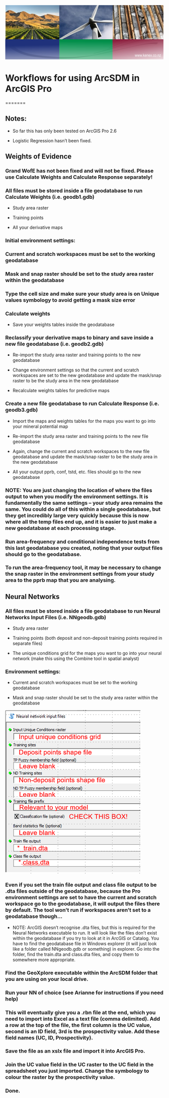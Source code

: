 <img src="https://github.com/KenexDev/ArcSDM_Pro/blob/master/CDPhoto.jpg">

# Workflows for using ArcSDM in ArcGIS Pro
=======

## Notes:

- So far this has only been tested on ArcGIS Pro 2.6

- Logistic Regression hasn’t been fixed.

## Weights of Evidence

### Grand WofE has not been fixed and will not be fixed. Please use Calculate Weights and Calculate Response separately!

### All files must be stored inside a file geodatabase to run Calculate Weights (i.e. geodb1.gdb)

- Study area raster

- Training points

- All your derivative maps

### Initial environment settings:

### Current and scratch workspaces must be set to the working geodatabase

### Mask and snap raster should be set to the study area raster within the geodatabase

### Type the cell size and make sure your study area is on Unique values symbology to avoid getting a mask size error

### Calculate weights

- Save your weights tables inside the geodatabase

### Reclassify your derivative maps to binary and save inside a new file geodatabase (i.e. geodb2.gdb)

- Re-import the study area raster and training points to the new geodatabase

- Change environment settings so that the current and scratch workspaces are set to the new geodatabase and update the mask/snap raster to be the study area in the new geodatabase

- Recalculate weights tables for predictive maps

### Create a new file geodatabase to run Calculate Response (i.e. geodb3.gdb)

- Import the maps and weights tables for the maps you want to go into your mineral potential map

- Re-import the study area raster and training points to the new file geodatabase

- Again, change the current and scratch workspaces to the new file geodatabase and update the mask/snap raster to be the study area in the new geodatabase

- All your output pprb, conf, tstd, etc. files should go to the new geodatabase

### NOTE: You are just changing the location of where the files output to when you modify the environment settings. It is fundamentally the same settings – your study area remains the same. You could do all of this within a single geodatabase, but they get incredibly large very quickly because this is now where all the temp files end up, and it is easier to just make a new geodatabase at each processing stage.

### Run area-frequency and conditional independence tests from this last geodatabase you created, noting that your output files should go to the geodatabase.

### To run the area-frequency tool, it may be necessary to change the snap raster in the environment settings from your study area to the pprb map that you are analysing.

## Neural Networks

### All files must be stored inside a file geodatabase to run Neural Networks Input Files (i.e. NNgeodb.gdb)

- Study area raster

- Training points (both deposit and non-deposit training points required in separate files)

- The unique conditions grid for the maps you want to go into your neural network (make this using the Combine tool in spatial analyst)

### Environment settings:

- Current and scratch workspaces must be set to the working geodatabase

- Mask and snap raster should be set to the study area raster within the geodatabase

<img src="https://github.com/KenexDev/ArcSDM_Pro/blob/master/NN_input.png">

### Even if you set the train file output and class file output to be .dta files outside of the geodatabase, because the Pro environment settings are set to have the current and scratch workspace go to the geodatabase, it will output the files there by default. The tool won’t run if workspaces aren’t set to a geodatabase though…

- NOTE: ArcGIS doesn’t recognise .dta files, but this is required for the Neural Networks executable to run. It will look like the files don’t exist within the geodatabase if you try to look at it in ArcGIS or Catalog. You have to find the geodatabase file in Windows explorer (it will just look like a folder called NNgeodb.gdb or something) in explorer. Go into the folder, find the train.dta and class.dta files, and copy them to somewhere more appropriate.

### Find the GeoXplore executable within the ArcSDM folder that you are using on your local drive.

### Run your NN of choice (see Arianne for instructions if you need help)

### This will eventually give you a .rbn file at the end, which you need to import into Excel as a text file (comma delimited). Add a row at the top of the file, the first column is the UC value, second is an ID field, 3rd is the prospectivity value. Add these field names (UC, ID, Prospectivity).

### Save the file as an xslx file and import it into ArcGIS Pro.

### Join the UC value field in the UC raster to the UC field in the spreadsheet you just imported. Change the symbology to colour the raster by the prospectivity value.

### Done.

